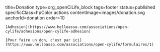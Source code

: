 title=Donation
type=org_openCiLife_block
tags=footer
status=published
specificClass=hpColor actions
contentImage=images/donation.svg
anchorId=donation
order=10
~~~~~~
[Adhesion](https://www.helloasso.com/associations/open-cylife/adhesions/open-cylife-adhesion)

[Pour faire un don, c'est par ici](https://www.helloasso.com/associations/open-cylife/formulaires/1)
